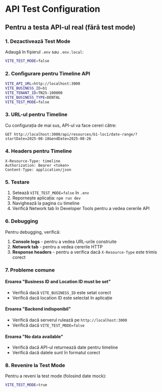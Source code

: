 # API Test Configuration

## Pentru a testa API-ul real (fără test mode)

### 1. Dezactivează Test Mode

Adaugă în fișierul `.env` sau `.env.local`:

```bash
VITE_TEST_MODE=false
```

### 2. Configurare pentru Timeline API

```bash
VITE_API_URL=http://localhost:3000
VITE_BUSINESS_ID=b1
VITE_TENANT_ID=TN25-100000
VITE_BUSINESS_TYPE=DENTAL
VITE_TEST_MODE=false
```

### 3. URL-ul pentru Timeline

Cu configurația de mai sus, API-ul va face cereri către:

```
GET http://localhost:3000/api/resources/b1-loc1/date-range/?startDate=2025-08-18&endDate=2025-08-26
```

### 4. Headers pentru Timeline

```
X-Resource-Type: timeline
Authorization: Bearer <token>
Content-Type: application/json
```

### 5. Testare

1. Setează `VITE_TEST_MODE=false` în `.env`
2. Repornește aplicația: `npm run dev`
3. Navighează la pagina cu timeline
4. Verifică Network tab în Developer Tools pentru a vedea cererile API

### 6. Debugging

Pentru debugging, verifică:

1. **Console logs** - pentru a vedea URL-urile construite
2. **Network tab** - pentru a vedea cererile HTTP
3. **Response headers** - pentru a verifica dacă `X-Resource-Type` este trimis corect

### 7. Probleme comune

#### Eroarea "Business ID and Location ID must be set"
- Verifică dacă `VITE_BUSINESS_ID` este setat corect
- Verifică dacă location ID este selectat în aplicație

#### Eroarea "Backend indisponibil"
- Verifică dacă serverul rulează pe `http://localhost:3000`
- Verifică dacă `VITE_TEST_MODE=false`

#### Eroarea "No data available"
- Verifică dacă API-ul returnează date pentru timeline
- Verifică dacă datele sunt în formatul corect

### 8. Revenire la Test Mode

Pentru a reveni la test mode (folosind date mock):

```bash
VITE_TEST_MODE=true
```
